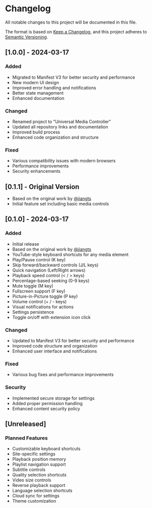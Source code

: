 # Changelog

All notable changes to this project will be documented in this file.

The format is based on [Keep a Changelog](https://keepachangelog.com/en/1.0.0/),
and this project adheres to [Semantic Versioning](https://semver.org/spec/v2.0.0.html).

## [1.0.0] - 2024-03-17

### Added
- Migrated to Manifest V3 for better security and performance
- New modern UI design
- Improved error handling and notifications
- Better state management
- Enhanced documentation

### Changed
- Renamed project to "Universal Media Controller"
- Updated all repository links and documentation
- Improved build process
- Enhanced code organization and structure

### Fixed
- Various compatibility issues with modern browsers
- Performance improvements
- Security enhancements

## [0.1.1] - Original Version
- Based on the original work by [@jiangts](https://github.com/jiangts/media-hotkeys)
- Initial feature set including basic media controls

## [0.1.0] - 2024-03-17

### Added
- Initial release
- Based on the original work by [@jiangts](https://github.com/jiangts/media-hotkeys)
- YouTube-style keyboard shortcuts for any media element
- Play/Pause control (K key)
- Skip forward/backward controls (J/L keys)
- Quick navigation (Left/Right arrows)
- Playback speed control (< / > keys)
- Percentage-based seeking (0-9 keys)
- Mute toggle (M key)
- Fullscreen support (F key)
- Picture-in-Picture toggle (P key)
- Volume control (+ / - keys)
- Visual notifications for actions
- Settings persistence
- Toggle on/off with extension icon click

### Changed
- Updated to Manifest V3 for better security and performance
- Improved code structure and organization
- Enhanced user interface and notifications

### Fixed
- Various bug fixes and performance improvements

### Security
- Implemented secure storage for settings
- Added proper permission handling
- Enhanced content security policy

## [Unreleased]

### Planned Features
- Customizable keyboard shortcuts
- Site-specific settings
- Playback position memory
- Playlist navigation support
- Subtitle controls
- Quality selection shortcuts
- Video size controls
- Reverse playback support
- Language selection shortcuts
- Cloud sync for settings
- Theme customization 